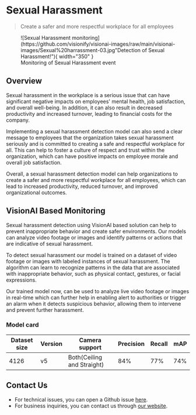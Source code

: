 # **Sexual Harassment**

> Create a safer and more respectful workplace for all employees

<figure markdown>
  ![Sexual Harassment monitoring](https://github.com/visionify/visionai-images/raw/main/visionai-images/Sexual%20harrassment-03.jpg"Detection of Sexual Harassment!"){ width="350" }
  <figcaption>Monitoring of Sexual Harassment event</figcaption>
</figure>


## Overview

Sexual harassment in the workplace is a serious issue that can have significant negative impacts on employees' mental health, job satisfaction, and overall well-being. In addition, it can also result in decreased productivity and increased turnover, leading to financial costs for the company.

Implementing a sexual harassment detection model can also send a clear message to employees that the organization takes sexual harassment seriously and is committed to creating a safe and respectful workplace for all. This can help to foster a culture of respect and trust within the organization, which can have positive impacts on employee morale and overall job satisfaction.

Overall, a sexual harassment detection model can help organizations to create a safer and more respectful workplace for all employees, which can lead to increased productivity, reduced turnover, and improved organizational outcomes.

## VisionAI Based Monitoring

Sexual harassment detection using VisionAI based solution can help to prevent inappropriate behavior and create safer environments. Our models can analyze video footage or images and identify patterns or actions that are indicative of sexual harassment.

To detect sexual harassment our model is trained on a dataset of video footage or images with labeled instances of sexual harassment. The algorithm can learn to recognize patterns in the data that are associated with inappropriate behavior, such as physical contact, gestures, or facial expressions.

Our trained model now, can be used to analyze live video footage or images in real-time which can further help in enabling alert to authorities or trigger an alarm when it detects suspicious behavior, allowing them to intervene and prevent further harassment.

### Model card

 <div class="table">
    <table class="fl-table">
        <thead>
        <tr><th>Dataset size</th>
            <th>Version</th>
            <th>Camera support</th>
            <th>Precision</th>
            <th>Recall</th>
            <th> mAP  </th>  
        </thead>
        <tbody>
        <tr>
            <td>4126</td>
            <td>v5</td>
            <td>Both(Ceiling and Straight)</td>
            <td>84% </td>
            <td>77% </td>
            <td>74% </td>
        </tr>
        </tbody>
    </table>
</div>

## Contact Us

- For technical issues, you can open a Github issue [here](https://github.com/visionify/visionai).
- For business inquiries, you can contact us through [our website](https://visionify.ai/contact).
